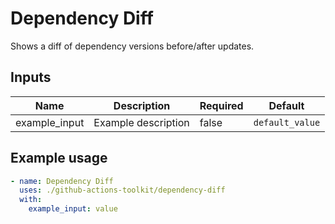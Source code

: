 # Dependency Diff

Shows a diff of dependency versions before/after updates.

## Inputs

| Name | Description | Required | Default |
|------|-------------|----------|---------|
| example_input | Example description | false | `default_value` |

## Example usage

```yaml
- name: Dependency Diff
  uses: ./github-actions-toolkit/dependency-diff
  with:
    example_input: value
```
